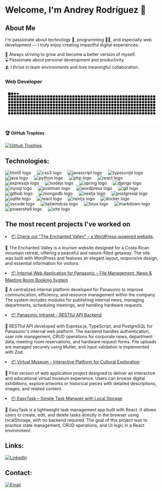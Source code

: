 # Welcome, I'm Andrey Rodríguez 👋

## About Me

I'm passionate about technology 🤖, programming 👨‍💻, and especially web development — I truly enjoy creating impactful digital experiences.

🌿 Always striving to grow and become a better version of myself.
</br>
⌛ Passionate about personal development and productivity.
</br>
🫂 I thrive in team environments and love meaningful collaboration.
</br>

### Web Developer

<img src="snake.svg" alt="Snake animation" />
  
  <!-- POSTS:START#### 🏆 GitHub Trophies
  [![Github Trophies](https://github-profile-trophy.vercel.app/?username=Andre2255&theme=monokai&no-frame=true&no-bg=true&margin-w=4&rank=-
  )](#) -->
  #### 🏆 GitHub Trophies
  [![Github Trophies](https://github-profile-trophy.vercel.app/?username=Andre2255&theme=monokai&no-frame=true&no-bg=true&margin-w=4&title=MultiLanguage,Experience,Commits,Repositories)](#)

## Technologies:

<div align="left">
  <img src="https://skillicons.dev/icons?i=html" height="40" alt="html5 logo"  />
  <img width="12" />
  <img src="https://skillicons.dev/icons?i=css" height="40" alt="css3 logo"  />
  <img width="12" />
  <img src="https://skillicons.dev/icons?i=js" height="40" alt="javascript logo"  />
  <img width="12" />
  <img src="https://skillicons.dev/icons?i=ts" height="40" alt="typescript logo"  />
  <img width="12" />
  <img src="https://skillicons.dev/icons?i=java" height="40" alt="java logo"  />
  <img width="12" />
  <img src="https://skillicons.dev/icons?i=python" height="40" alt="python logo"  />
  <img width="12" />
  <img src="https://skillicons.dev/icons?i=php" height="40" alt="php logo"  />
  <img width="12" />
  <img src="https://skillicons.dev/icons?i=react" height="40" alt="react logo"  />
  <img width="12" />
  <img src="https://skillicons.dev/icons?i=expressjs" height="40" alt="expressjs logo"  />
  <img width="12" />
  <img src="https://skillicons.dev/icons?i=nodejs" height="40" alt="nodejs logo"  />
  <img width="12" />
  <img src="https://skillicons.dev/icons?i=spring" height="40" alt="spring logo"  />
  <img width="12" />
  <img src="https://skillicons.dev/icons?i=django" height="40" alt="django logo"  />
  <img width="12" />
  <img src="https://skillicons.dev/icons?i=mysql" height="40" alt="mysql logo"  />
  <img width="12" />
  <img src="https://skillicons.dev/icons?i=postman" height="40" alt="postman logo"  />
  <img width="12" />
  <img src="https://skillicons.dev/icons?i=wordpress" height="40" alt="wordpress logo"  />
  <img width="12" />
  <img src="https://skillicons.dev/icons?i=git" height="40" alt="git logo"  />
  <img width="12" />
  <img src="https://skillicons.dev/icons?i=github" height="40" alt="github logo"  />
  <img width="12" />
  <img src="https://skillicons.dev/icons?i=mongodb" height="40" alt="mongodb logo"  />
  <img width="12" />
  <img src="https://skillicons.dev/icons?i=nestjs" height="40" alt="nestjs logo"  />
  <img width="12" />
  <img src="https://skillicons.dev/icons?i=postgres" height="40" alt="postgresql logo"  />
  <img width="12" />
  <img src="https://skillicons.dev/icons?i=sqlite" height="40" alt="sqlite logo"  />
  <img width="12" />
  <img src="https://skillicons.dev/icons?i=react" height="40" alt="react logo"  />
  <img width="12" />
  <img src="https://skillicons.dev/icons?i=nextjs" height="40" alt="nextjs logo"  />
  <img width="12" />
  <img src="https://skillicons.dev/icons?i=docker" height="40" alt="docker logo"  />
  <img width="12" />
  <img src="https://skillicons.dev/icons?i=vscode" height="40" alt="vscode logo"  />
  <img width="12" />
  <img src="https://skillicons.dev/icons?i=tailwind" height="40" alt="tailwindcss logo"  />
  <img width="12" />
  <img src="https://skillicons.dev/icons?i=linux" height="40" alt="linux logo"  />
  <img width="12" />
  <img src="https://skillicons.dev/icons?i=md" height="40" alt="markdown logo"  />
  <img width="12" />
  <img src="https://skillicons.dev/icons?i=powershell" height="40" alt="powershell logo"  />
  <img width="12" />
  <img src="https://skillicons.dev/icons?i=vite" height="40" alt="vite logo"  />
</div>

## The most recent projects I've worked on
<!-- POSTS:START --><li><a href='https://enchantedvalleycr.com/'>📦 Check out "The Enchanted Valley" – a WordPress-powered website.</a><p>🌄 The Enchanted Valley is a tourism website designed for a Costa Rican mountain retreat, offering a peaceful and nature-filled getaway. The site was built with WordPress and features an elegant layout, responsive design, and essential information for visitors.</p></li>
<li><a href='https://github.com/Andre2255/Frontend-Corporate-Management-application.'>📦 Internal Web Application for Panasonic – File Management, News & Meeting Room Booking System</a><p>📝 A centralized internal platform developed for Panasonic to improve communication, efficiency, and resource management within the company. The system includes modules for publishing internal news, managing departments, scheduling meetings, and handling hardware requests.</p></li>
<li><a href='https://github.com/Andre2255/Backend-Corporate-Management-application/'>📦 Panasonic Intranet – RESTful API Backend</a><p>📝 RESTful API developed with Express.js, TypeScript, and PostgreSQL for Panasonic's internal web platform. The backend handles authentication, user role management, CRUD operations for corporate news, department data, meeting room reservations, and hardware request forms. File uploads are managed securely using Multer, and input validation is implemented with Zod.</p></li>

<li><a href='https://museumdemo-javascript.netlify.app/'>📦 Virtual Museum – Interactive Platform for Cultural Exploration</a><p>📝 First version of web application project designed to deliver an interactive and educational virtual museum experience. Users can browse digital exhibitions, explore artworks or historical pieces with detailed descriptions, images, and related content.</p></li>

<li><a href='https://taskeasy-babka.netlify.app/'>📦 EasyTask – Simple Task Manager with Local Storage</a><p>📝 EasyTask is a lightweight task management app built with React. It allows users to create, edit, and delete tasks directly in the browser using localStorage, with no backend required.
The goal of this project was to practice state management, CRUD operations, and UI logic in a React environment.</p></li><!-- POSTS:END -->

## Links:
<!-- [![Website](https://img.shields.io/badge/Website-Rodrey-4285F4?style=for-the-badge&logo=googlechrome&logoColor=white&labelColor=101010)](https://RodreyDev.com)

<!-- 
[![Blog](https://img.shields.io/badge/Blog-INGCapaDev-F89901?style=for-the-badge&logo=astro&logoColor=white&labelColor=101010)](https://blog.rodreydev.com)
-->
[![LinkedIn](https://img.shields.io/badge/%20LINKEDIN%20-%40ARODRICHACON-yellow?style=flat)](https://www.linkedin.com/in/arodrichacon/)
## Contact:

[![Email](https://img.shields.io/badge/arodrichacon@gmail.com-email-D14836?style=for-the-badge&logo=gmail&logoColor=white&labelColor=101010)](mailto:arodrichacon@gmail.com)
